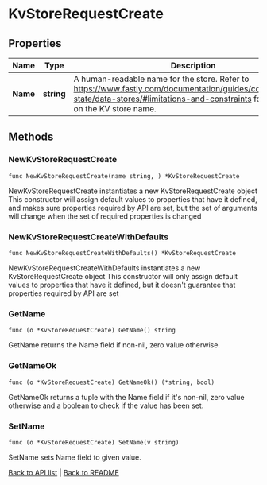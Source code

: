 # KvStoreRequestCreate

## Properties

Name | Type | Description | Notes
------------ | ------------- | ------------- | -------------
**Name** | **string** | A human-readable name for the store. Refer to https://www.fastly.com/documentation/guides/concepts/edge-state/data-stores/#limitations-and-constraints for constraints on the KV store name. | 

## Methods

### NewKvStoreRequestCreate

`func NewKvStoreRequestCreate(name string, ) *KvStoreRequestCreate`

NewKvStoreRequestCreate instantiates a new KvStoreRequestCreate object
This constructor will assign default values to properties that have it defined,
and makes sure properties required by API are set, but the set of arguments
will change when the set of required properties is changed

### NewKvStoreRequestCreateWithDefaults

`func NewKvStoreRequestCreateWithDefaults() *KvStoreRequestCreate`

NewKvStoreRequestCreateWithDefaults instantiates a new KvStoreRequestCreate object
This constructor will only assign default values to properties that have it defined,
but it doesn't guarantee that properties required by API are set

### GetName

`func (o *KvStoreRequestCreate) GetName() string`

GetName returns the Name field if non-nil, zero value otherwise.

### GetNameOk

`func (o *KvStoreRequestCreate) GetNameOk() (*string, bool)`

GetNameOk returns a tuple with the Name field if it's non-nil, zero value otherwise
and a boolean to check if the value has been set.

### SetName

`func (o *KvStoreRequestCreate) SetName(v string)`

SetName sets Name field to given value.



[Back to API list](../README.md#documentation-for-api-endpoints) | [Back to README](../README.md)

